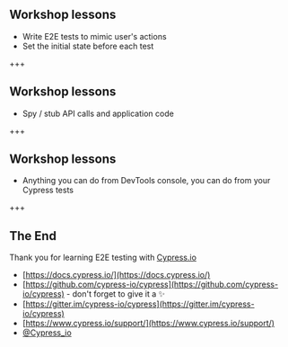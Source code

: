 ## Workshop lessons

- Write E2E tests to mimic user's actions
- Set the initial state before each test

+++

## Workshop lessons

- Spy / stub API calls and application code

+++

## Workshop lessons

- Anything you can do from DevTools console, you can do from your Cypress tests

+++

## The End

Thank you for learning E2E testing with [Cypress.io](https://www.cypress.io)

- [https://docs.cypress.io/](https://docs.cypress.io/)
- [https://github.com/cypress-io/cypress](https://github.com/cypress-io/cypress) - don't forget to give it a ✨
- [https://gitter.im/cypress-io/cypress](https://gitter.im/cypress-io/cypress)
- [https://www.cypress.io/support/](https://www.cypress.io/support/)
- [@Cypress_io](https://twitter.com/Cypress_io)
